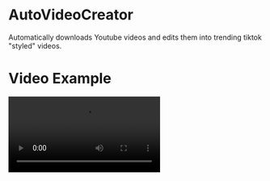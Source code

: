 # AutoVideoCreator
Automatically downloads Youtube videos and edits them into trending tiktok "styled" videos.
# Video Example
![](https://user-images.githubusercontent.com/96006583/183561804-41b8e7c4-3767-4d43-be71-f4a2d799a2db.mp4)
